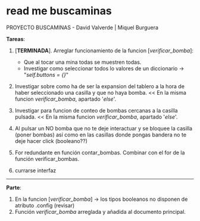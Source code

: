 # read me buscaminas

PROYECTO BUSCAMINAS - David Valverde | Miquel Burguera

**Tareas**: 
  1. [**TERMINADA**]. Arreglar funcionamiento de la funcion [*verificar_bomba*]:
     - Que al tocar una mina todas se muestren todas.
     - Investigar como seleccionar todos lo valores de un diccionario -> "*self.buttons = {}*" 

  2. Investigar sobre como ha de ser la expansion del tablero a la hora de haber seleccionado una casilla y que no haya bomba. << En la misma funcion *verificar_bomba*, apartado '*else*'.
  3. Investigar para funcion de conteo de bombas cercanas a la casilla pulsada. << En la misma funcion *verificar_bomba*, apartado '*else*'.
  4. Al pulsar un NO bomba que no te deje interactuar y se bloquee la casilla (poner bombas) así como en las casillas donde pongas bandera no te deje hacer click (booleano??)
  5. For redundante en función contar_bombas. Combinar con el for de la función verificar_bombas.
  6. currarse interfaz
------------

**Parte**:
  1. En la funcion [*verificar_bomba*] -> los tipos booleanos no disponen de atributo .config (revisar)
  2. Función *verificar_bomba* arreglada y añadida al documento principal.
